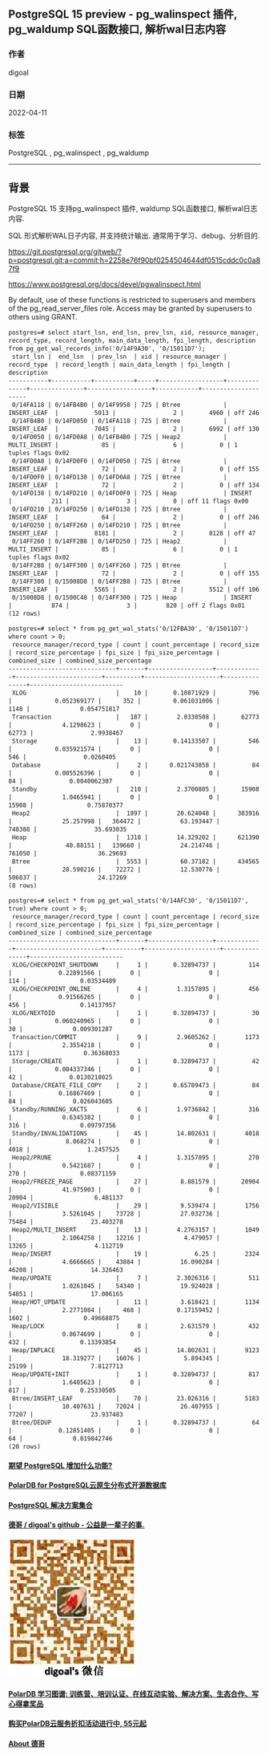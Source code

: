 ## PostgreSQL 15 preview - pg_walinspect 插件, pg_waldump SQL函数接口, 解析wal日志内容      
                                                    
### 作者                                                     
digoal                                                                      
                                  
### 日期                                                                      
2022-04-11                                            
                                 
### 标签                                                                      
PostgreSQL , pg_walinspect , pg_waldump                       
                                                                      
----                                                                      
                                                                      
## 背景    
PostgreSQL 15 支持pg_walinspect 插件, waldump SQL函数接口, 解析wal日志内容.   
  
SQL 形式解析WAL日子内容, 并支持统计输出. 通常用于学习、debug、分析目的.    
  
https://git.postgresql.org/gitweb/?p=postgresql.git;a=commit;h=2258e76f90bf0254504644df0515cddc0c0a87f9  
  
https://www.postgresql.org/docs/devel/pgwalinspect.html  
  
By default, use of these functions is restricted to superusers and members of the pg_read_server_files role. Access may be granted by superusers to others using GRANT.  
  
```  
postgres=# select start_lsn, end_lsn, prev_lsn, xid, resource_manager, record_type, record_length, main_data_length, fpi_length, description from pg_get_wal_records_info('0/14F9A30', '0/15011D7');  
 start_lsn |  end_lsn  | prev_lsn  | xid | resource_manager | record_type  | record_length | main_data_length | fpi_length |     description       
-----------+-----------+-----------+-----+------------------+--------------+---------------+------------------+------------+---------------------  
 0/14FA118 | 0/14FB4B0 | 0/14F9958 | 725 | Btree            | INSERT_LEAF  |          5013 |                2 |       4960 | off 246  
 0/14FB4B0 | 0/14FD050 | 0/14FA118 | 725 | Btree            | INSERT_LEAF  |          7045 |                2 |       6992 | off 130  
 0/14FD050 | 0/14FD0A8 | 0/14FB4B0 | 725 | Heap2            | MULTI_INSERT |            85 |                6 |          0 | 1 tuples flags 0x02  
 0/14FD0A8 | 0/14FD0F0 | 0/14FD050 | 725 | Btree            | INSERT_LEAF  |            72 |                2 |          0 | off 155  
 0/14FD0F0 | 0/14FD138 | 0/14FD0A8 | 725 | Btree            | INSERT_LEAF  |            72 |                2 |          0 | off 134  
 0/14FD138 | 0/14FD210 | 0/14FD0F0 | 725 | Heap             | INSERT       |           211 |                3 |          0 | off 11 flags 0x00  
 0/14FD210 | 0/14FD250 | 0/14FD138 | 725 | Btree            | INSERT_LEAF  |            64 |                2 |          0 | off 246  
 0/14FD250 | 0/14FF260 | 0/14FD210 | 725 | Btree            | INSERT_LEAF  |          8181 |                2 |       8128 | off 47  
 0/14FF260 | 0/14FF2B8 | 0/14FD250 | 725 | Heap2            | MULTI_INSERT |            85 |                6 |          0 | 1 tuples flags 0x02  
 0/14FF2B8 | 0/14FF300 | 0/14FF260 | 725 | Btree            | INSERT_LEAF  |            72 |                2 |          0 | off 155  
 0/14FF300 | 0/15008D8 | 0/14FF2B8 | 725 | Btree            | INSERT_LEAF  |          5565 |                2 |       5512 | off 106  
 0/15008D8 | 0/1500C48 | 0/14FF300 | 725 | Heap             | INSERT       |           874 |                3 |        820 | off 2 flags 0x01  
(12 rows)  
```  
  
```  
postgres=# select * from pg_get_wal_stats('0/12FBA30', '0/15011D7') where count > 0;  
 resource_manager/record_type | count | count_percentage | record_size | record_size_percentage | fpi_size | fpi_size_percentage | combined_size | combined_size_percentage   
------------------------------+-------+------------------+-------------+------------------------+----------+---------------------+---------------+--------------------------  
 XLOG                         |    10 |       0.10871929 |         796 |            0.052369177 |      352 |         0.061031006 |          1148 |              0.054751817  
 Transaction                  |   187 |        2.0330508 |       62773 |              4.1298623 |        0 |                   0 |         62773 |                2.9938467  
 Storage                      |    13 |       0.14133507 |         546 |            0.035921574 |        0 |                   0 |           546 |                0.0260405  
 Database                     |     2 |      0.021743858 |          84 |            0.005526396 |        0 |                   0 |            84 |             0.0040062307  
 Standby                      |   218 |        2.3700805 |       15908 |              1.0465941 |        0 |                   0 |         15908 |               0.75870377  
 Heap2                        |  1897 |        20.624048 |      383916 |              25.257998 |   364472 |           63.193447 |        748388 |                35.693035  
 Heap                         |  1318 |        14.329202 |      621390 |               40.88151 |   139660 |           24.214746 |        761050 |                 36.29693  
 Btree                        |  5553 |         60.37182 |      434565 |              28.590216 |    72272 |           12.530776 |        506837 |                 24.17269  
(8 rows)  
```  
  
```  
postgres=# select * from pg_get_wal_stats('0/14AFC30', '0/15011D7', true) where count > 0;  
 resource_manager/record_type | count | count_percentage | record_size | record_size_percentage | fpi_size | fpi_size_percentage | combined_size | combined_size_percentage   
------------------------------+-------+------------------+-------------+------------------------+----------+---------------------+---------------+--------------------------  
 XLOG/CHECKPOINT_SHUTDOWN     |     1 |       0.32894737 |         114 |             0.22891566 |        0 |                   0 |           114 |               0.03534489  
 XLOG/CHECKPOINT_ONLINE       |     4 |        1.3157895 |         456 |             0.91566265 |        0 |                   0 |           456 |               0.14137957  
 XLOG/NEXTOID                 |     1 |       0.32894737 |          30 |            0.060240965 |        0 |                   0 |            30 |              0.009301287  
 Transaction/COMMIT           |     9 |        2.9605262 |        1173 |              2.3554218 |        0 |                   0 |          1173 |               0.36368033  
 Storage/CREATE               |     1 |       0.32894737 |          42 |            0.084337346 |        0 |                   0 |            42 |             0.0130218025  
 Database/CREATE_FILE_COPY    |     2 |       0.65789473 |          84 |             0.16867469 |        0 |                   0 |            84 |              0.026043605  
 Standby/RUNNING_XACTS        |     6 |        1.9736842 |         316 |              0.6345382 |        0 |                   0 |           316 |               0.09797356  
 Standby/INVALIDATIONS        |    45 |        14.802631 |        4018 |               8.068274 |        0 |                   0 |          4018 |                1.2457525  
 Heap2/PRUNE                  |     4 |        1.3157895 |         270 |              0.5421687 |        0 |                   0 |           270 |               0.08371159  
 Heap2/FREEZE_PAGE            |    27 |         8.881579 |       20904 |              41.975903 |        0 |                   0 |         20904 |                 6.481137  
 Heap2/VISIBLE                |    29 |         9.539474 |        1756 |              3.5261045 |    73728 |           27.032736 |         75484 |                23.403278  
 Heap2/MULTI_INSERT           |    13 |        4.2763157 |        1049 |              2.1064258 |    12216 |            4.479057 |         13265 |                 4.112719  
 Heap/INSERT                  |    19 |             6.25 |        2324 |              4.6666665 |    43884 |           16.090284 |         46208 |                14.326463  
 Heap/UPDATE                  |     7 |        2.3026316 |         511 |              1.0261045 |    54340 |           19.924028 |         54851 |                17.006165  
 Heap/HOT_UPDATE              |    11 |         3.618421 |        1134 |              2.2771084 |      468 |          0.17159452 |          1602 |               0.49668875  
 Heap/LOCK                    |     8 |         2.631579 |         432 |              0.8674699 |        0 |                   0 |           432 |               0.13393854  
 Heap/INPLACE                 |    45 |        14.802631 |        9123 |              18.319277 |    16076 |            5.894345 |         25199 |                7.8127713  
 Heap/UPDATE+INIT             |     1 |       0.32894737 |         817 |              1.6405623 |        0 |                   0 |           817 |               0.25330505  
 Btree/INSERT_LEAF            |    70 |        23.026316 |        5183 |              10.407631 |    72024 |           26.407955 |         77207 |                23.937483  
 Btree/DEDUP                  |     1 |       0.32894737 |          64 |             0.12851405 |        0 |                   0 |            64 |              0.019842746  
(20 rows)  
```  
    
  
  
#### [期望 PostgreSQL 增加什么功能?](https://github.com/digoal/blog/issues/76 "269ac3d1c492e938c0191101c7238216")
  
  
#### [PolarDB for PostgreSQL云原生分布式开源数据库](https://github.com/ApsaraDB/PolarDB-for-PostgreSQL "57258f76c37864c6e6d23383d05714ea")
  
  
#### [PostgreSQL 解决方案集合](https://yq.aliyun.com/topic/118 "40cff096e9ed7122c512b35d8561d9c8")
  
  
#### [德哥 / digoal's github - 公益是一辈子的事.](https://github.com/digoal/blog/blob/master/README.md "22709685feb7cab07d30f30387f0a9ae")
  
  
![digoal's wechat](../pic/digoal_weixin.jpg "f7ad92eeba24523fd47a6e1a0e691b59")
  
  
#### [PolarDB 学习图谱: 训练营、培训认证、在线互动实验、解决方案、生态合作、写心得拿奖品](https://www.aliyun.com/database/openpolardb/activity "8642f60e04ed0c814bf9cb9677976bd4")
  
  
#### [购买PolarDB云服务折扣活动进行中, 55元起](https://www.aliyun.com/activity/new/polardb-yunparter?userCode=bsb3t4al "e0495c413bedacabb75ff1e880be465a")
  
  
#### [About 德哥](https://github.com/digoal/blog/blob/master/me/readme.md "a37735981e7704886ffd590565582dd0")
  
